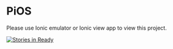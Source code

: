 # PiOS
Please use Ionic emulator or Ionic view app to view this project.

[![Stories in Ready](https://badge.waffle.io/StephenHanzlik/sdrPiWave.png?label=ready&title=Ready)](http://waffle.io/StephenHanzlik/sdrPiWave)
